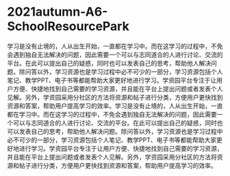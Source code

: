 # 2021autumn-A6-SchoolResourcePark
学习是没有止境的，人从出生开始，一直都在学习中。而在这学习的过程中，不免会遇到独自无法解决的问题，因此需要一个可以与志同道合的人进行讨论、交流的平台。在此可以提出自己的疑惑，同时也可以发表自己的思考，帮助他人解决问题。除问答以外，学习资源也是学习过程中必不可少的一部分，学习资源包括个人笔记、教学PPT、电子书等都能帮助大家更好地进行学习。学资园平台专注于让用户方便、快捷地找到自己需要的学习资源，并且能在平台上提出问题或者发表个人见解。另外，学资园采用分社区的方法将资源和帖子进行分类，方便用户更快找到资源和答案，帮助用户提高学习的效率。学习是没有止境的，人从出生开始，一直都在学习中。而在这学习的过程中，不免会遇到独自无法解决的问题，因此需要一个可以与志同道合的人进行讨论、交流的平台。在此可以提出自己的疑惑，同时也可以发表自己的思考，帮助他人解决问题。除问答以外，学习资源也是学习过程中必不可少的一部分，学习资源包括个人笔记、教学PPT、电子书等都能帮助大家更好地进行学习。学资园平台专注于让用户方便、快捷地找到自己需要的学习资源，并且能在平台上提出问题或者发表个人见解。另外，学资园采用分社区的方法将资源和帖子进行分类，方便用户更快找到资源和答案，帮助用户提高学习的效率。
